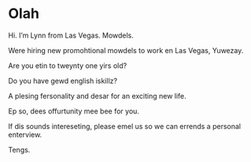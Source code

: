 # Olah
Hi. I’m Lynn from Las Vegas. Mowdels.

Were hiring new promohtional mowdels to work en Las Vegas, Yuwezay.

Are you etin to tweynty one yirs old?

Do you have gewd english iskillz?

A plesing fersonality and desar for an exciting new life.

Ep so, dees offurtunity mee bee for you.

If dis sounds intereseting, please emel us so we can errends a personal enterview.

Tengs.